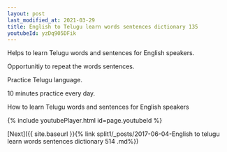 ```yaml
---
layout: post
last_modified_at: 2021-03-29
title: English to Telugu learn words sentences dictionary 135 
youtubeId: yzDq905DFik
---
```

 
 
Helps to learn Telugu words and sentences for English speakers.

Opportunitiy to repeat the words sentences. 

Practice Telugu language. 
 
10 minutes practice every day. 
 
How to learn Telugu words and sentences for English speakers 
 
{% include youtubePlayer.html id=page.youtubeId %}
 
 
[Next]({{ site.baseurl }}{% link  split1/_posts/2017-06-04-English to telugu learn words sentences dictionary 514 .md%})
 
